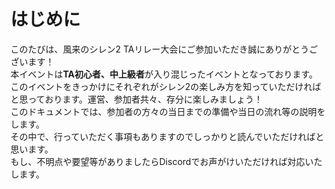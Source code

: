 # はじめに

このたびは、風来のシレン2 TAリレー大会にご参加いただき誠にありがとうございます！  
本イベントは**TA初心者、中上級者**が入り混じったイベントとなっております。  
このイベントをきっかけにそれぞれがシレン2の楽しみ方を知っていただければと思っております。運営、参加者共々、存分に楽しみましょう！  
このドキュメントでは、参加者の方々の当日までの準備や当日の流れ等の説明をします。  
その中で、行っていただく事項もありますのでしっかりと読んでいただければと思います。  
もし、不明点や要望等がありましたらDiscordでお声がけいただければ対応いたします。  
